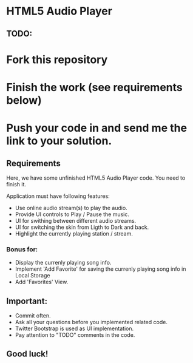 HTML5 Audio Player
==================

## TODO:

 # Fork this repository
 # Finish the work (see requirements below)
 # Push your code in and send me the link to your solution.

## Requirements

Here, we have some unfinished HTML5 Audio Player code. You need to finish it. 

Application must have following features:

 - Use online audio stream(s) to play the audio.
 - Provide UI controls to Play / Pause the music.
 - UI for swithing between different audio streams.
 - UI for switching the skin from Ligth to Dark and back. 
 - Highlight the currently playing station / stream.

### Bonus for:

 - Display the currenly playing song info.
 - Implement 'Add Favorite' for saving the currenly playing song info in Local Storage
 - Add 'Favorites' View.

## Important: 

 - Commit often.
 - Ask all your questions before you implemented related code.
 - Twitter Bootstrap is used as UI implementation.
 - Pay attention to "TODO" comments in the code. 
 
## Good luck!